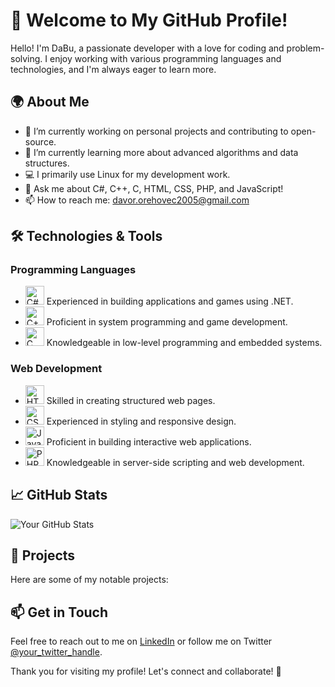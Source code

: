 # 👋 Welcome to My GitHub Profile!

Hello! I'm DaBu, a passionate developer with a love for coding and problem-solving. I enjoy working with various programming languages and technologies, and I'm always eager to learn more.

## 🌍 About Me

- 🔭 I’m currently working on personal projects and contributing to open-source.
- 🌱 I’m currently learning more about advanced algorithms and data structures.
- 💻 I primarily use Linux for my development work.
- 💬 Ask me about C#, C++, C, HTML, CSS, PHP, and JavaScript!
- 📫 How to reach me: [davor.orehovec2005@gmail.com](mailto:davor.orehovec2005@gmail.com)

## 🛠️ Technologies & Tools

### Programming Languages
- <img src="https://upload.wikimedia.org/wikipedia/commons/b/bd/Logo_C_sharp.svg" alt="C# Logo" width="30"/> Experienced in building applications and games using .NET.
- <img src="https://upload.wikimedia.org/wikipedia/commons/1/18/ISO_C%2B%2B_Logo.svg" alt="C++ Logo" width="30"/> Proficient in system programming and game development.
- <img src="https://upload.wikimedia.org/wikipedia/commons/1/18/C_Programming_Language.svg" alt="C Logo" width="30"/> Knowledgeable in low-level programming and embedded systems.

### Web Development
- <img src="https://upload.wikimedia.org/wikipedia/commons/6/61/HTML5_logo_and_wordmark.svg" alt="HTML Logo" width="30"/> Skilled in creating structured web pages.
- <img src="https://upload.wikimedia.org/wikipedia/commons/d/d5/CSS3_logo_and_wordmark.svg" alt="CSS Logo" width="30"/> Experienced in styling and responsive design.
- <img src="https://upload.wikimedia.org/wikipedia/commons/9/99/Unofficial_JavaScript_logo_2.svg" alt="JavaScript Logo" width="30"/> Proficient in building interactive web applications.
- <img src="https://upload.wikimedia.org/wikipedia/commons/2/27/PHP-logo.svg" alt="PHP Logo" width="30"/> Knowledgeable in server-side scripting and web development.

## 📈 GitHub Stats

![Your GitHub Stats](https://github-readme-stats.vercel.app/api?username=YourGitHubUsername&show_icons=true&theme=radical)

## 📂 Projects

Here are some of my notable projects:

## 📫 Get in Touch

Feel free to reach out to me on [LinkedIn](https://www.linkedin.com/in/your-linkedin-profile) or follow me on Twitter [@your_twitter_handle](https://twitter.com/your_twitter_handle).

Thank you for visiting my profile! Let's connect and collaborate! 🚀
